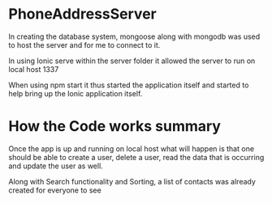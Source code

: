 # PhoneAddressServer

In creating the database system, mongoose along with mongodb was used to host the server and for me to connect to it.

In using Ionic serve within the server folder it allowed the server to run on local host 1337

When using npm start it thus started the application itself and started to help bring up the Ionic application itself.

# How the Code works summary

Once the app is up and running on local host what will happen is that one should be able to create a user, delete a user, read the data that is occurring and update the user as well.

Along with Search functionality and Sorting, a list of contacts was already created for everyone to see
